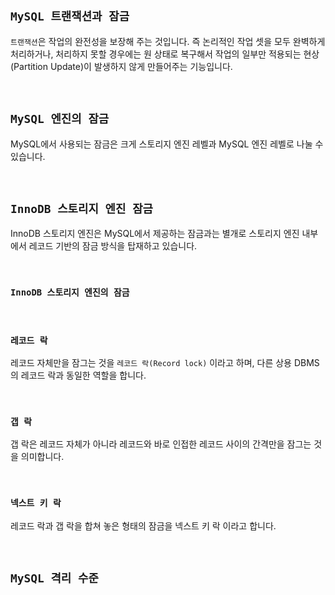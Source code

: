 ## `MySQL 트랜잭션과 잠금`

`트랜잭션`은 작업의 완전성을 보장해 주는 것입니다. 즉 논리적인 작업 셋을 모두 완벽하게 처리하거나, 처리하지 못할 경우에는 원 상태로 복구해서 작업의 일부만 적용되는 현상(Partition Update)이 발생하지 않게 만들어주는 기능입니다.

<br>

## `MySQL 엔진의 잠금`

MySQL에서 사용되는 잠금은 크게 스토리지 엔진 레벨과 MySQL 엔진 레벨로 나눌 수 있습니다. 

<br>

## `InnoDB 스토리지 엔진 잠금`

InnoDB 스토리지 엔진은 MySQL에서 제공하는 잠금과는 별개로 스토리지 엔진 내부에서 레코드 기반의 잠금 방식을 탑재하고 있습니다.

<br>

### `InnoDB 스토리지 엔진의 잠금`

<br>

### `레코드 락`

레코드 자체만을 잠그는 것을 `레코드 락(Record lock)` 이라고 하며, 다른 상용 DBMS의 레코드 락과 동일한 역할을 합니다.

<br>

### `갭 락`

갭 락은 레코드 자체가 아니라 레코드와 바로 인접한 레코드 사이의 간격만을 잠그는 것을 의미합니다.

<br>

### `넥스트 키 락`

레코드 락과 갭 락을 합쳐 놓은 형태의 잠금을 넥스트 키 락 이라고 합니다.


<br>

## `MySQL 격리 수준`